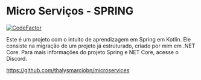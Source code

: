 # Micro Serviços - SPRING

[![CodeFactor](https://www.codefactor.io/repository/github/thalysmarciobn/microservices_spring/badge)](https://www.codefactor.io/repository/github/thalysmarciobn/microservices_spring)

Este é um projeto com o intuito de aprendizagem em Spring em Kotlin. Ele consiste na migração de um projeto já estruturado, criado por mim em .NET Core. Para mais informações do projeto Spring e NET Core, acesse o Discord.

https://github.com/thalysmarciobn/microservices
